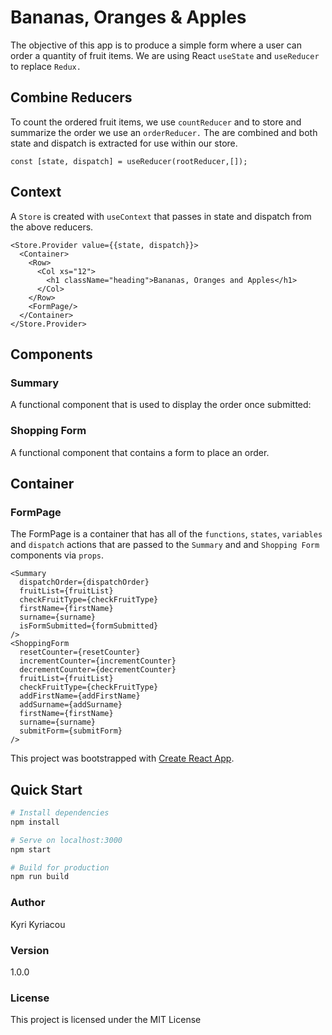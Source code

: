 # Bananas, Oranges & Apples
The objective of this app is to produce a simple form where a user can order a quantity of fruit items. We are using React `useState` and `useReducer` to replace `Redux.`


## Combine Reducers
To count the ordered fruit items, we use `countReducer` and to store and summarize the order we use an `orderReducer.` The are combined and both state and dispatch is extracted for use within our store.

    const [state, dispatch] = useReducer(rootReducer,[]);

## Context
A `Store` is created with `useContext` that passes in state and dispatch from the above reducers.

```
<Store.Provider value={{state, dispatch}}>
  <Container>
    <Row>
      <Col xs="12">
        <h1 className="heading">Bananas, Oranges and Apples</h1>
      </Col>
    </Row>
    <FormPage/>
  </Container>
</Store.Provider>
```

## Components

### Summary
A functional component that is used to display the order once submitted:

### Shopping Form
A functional component that contains a form to place an order.

## Container

### FormPage
The FormPage is a container that has all of the `functions`, `states`, `variables` and `dispatch` actions that are passed to the `Summary` and and `Shopping Form` components via `props`.    

```
<Summary
  dispatchOrder={dispatchOrder}
  fruitList={fruitList}
  checkFruitType={checkFruitType}
  firstName={firstName}
  surname={surname}
  isFormSubmitted={formSubmitted}
/>
<ShoppingForm
  resetCounter={resetCounter}
  incrementCounter={incrementCounter}
  decrementCounter={decrementCounter}
  fruitList={fruitList}
  checkFruitType={checkFruitType}
  addFirstName={addFirstName}
  addSurname={addSurname}
  firstName={firstName}
  surname={surname}
  submitForm={submitForm}
/>
```

This project was bootstrapped with [Create React App](https://github.com/facebook/create-react-app).

## Quick Start

``` bash
# Install dependencies
npm install

# Serve on localhost:3000
npm start

# Build for production
npm run build
```

### Author

Kyri Kyriacou

### Version

1.0.0

### License

This project is licensed under the MIT License

